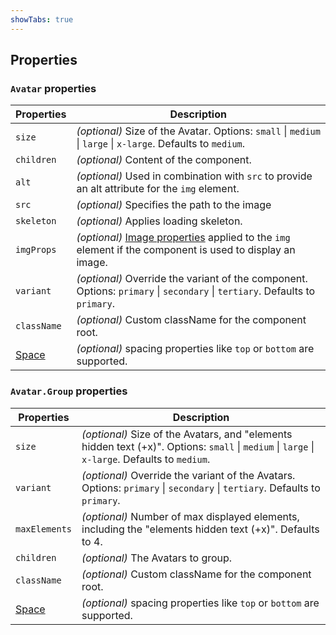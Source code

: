 ```yaml
---
showTabs: true
---
```


## Properties

### `Avatar` properties

| Properties                                  | Description                                                                                                                       |
| ------------------------------------------- | --------------------------------------------------------------------------------------------------------------------------------- |
| `size`                                      | _(optional)_ Size of the Avatar. Options: `small` \| `medium` \| `large` \| `x-large`. Defaults to `medium`.                      |
| `children`                                  | _(optional)_ Content of the component.                                                                                            |
| `alt`                                       | _(optional)_ Used in combination with `src` to provide an alt attribute for the `img` element.                                    |
| `src`                                       | _(optional)_ Specifies the path to the image                                                                                      |
| `skeleton`                                  | _(optional)_ Applies loading skeleton.                                                                                            |
| `imgProps`                                  | _(optional)_ [Image properties](/uilib/elements/image) applied to the `img` element if the component is used to display an image. |
| `variant`                                   | _(optional)_ Override the variant of the component. Options: `primary` \| `secondary` \| `tertiary`. Defaults to `primary`.       |
| `className`                                 | _(optional)_ Custom className for the component root.                                                                             |
| [Space](/uilib/components/space/properties) | _(optional)_ spacing properties like `top` or `bottom` are supported.                                                             |

### `Avatar.Group` properties

| Properties                                  | Description                                                                                                                                    |
| ------------------------------------------- | ---------------------------------------------------------------------------------------------------------------------------------------------- |
| `size`                                      | _(optional)_ Size of the Avatars, and "elements hidden text (+x)". Options: `small` \| `medium` \| `large` \| `x-large`. Defaults to `medium`. |
| `variant`                                   | _(optional)_ Override the variant of the Avatars. Options: `primary` \| `secondary` \| `tertiary`. Defaults to `primary`.                      |
| `maxElements`                               | _(optional)_ Number of max displayed elements, including the "elements hidden text (+x)". Defaults to 4.                                       |
| `children`                                  | _(optional)_ The Avatars to group.                                                                                                             |
| `className`                                 | _(optional)_ Custom className for the component root.                                                                                          |
| [Space](/uilib/components/space/properties) | _(optional)_ spacing properties like `top` or `bottom` are supported.                                                                          |
